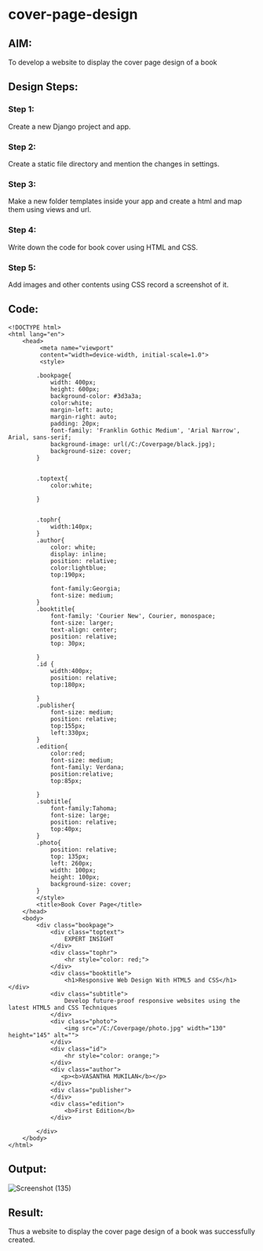 # cover-page-design
## AIM:
To develop a website to display the cover page design of a book

## Design Steps:

### Step 1:
Create a new Django project and app.

### Step 2:
Create a static file directory and mention the changes in settings.

### Step 3:
Make a new folder templates inside your app and create a html and map them using views and url.

### Step 4:
Write down the code for book cover using HTML and CSS.

### Step 5:
Add images and other contents using CSS record a screenshot of it.

## Code:
````
<!DOCTYPE html>
<html lang="en">
    <head>
         <meta name="viewport" 
         content="width=device-width, initial-scale=1.0">
         <style>

        .bookpage{
            width: 400px;
            height: 600px;
            background-color: #3d3a3a;
            color:white;
            margin-left: auto;
            margin-right: auto;
            padding: 20px;
            font-family: 'Franklin Gothic Medium', 'Arial Narrow', Arial, sans-serif;
            background-image: url(/C:/Coverpage/black.jpg);
            background-size: cover;
        }
            

        .toptext{
            color:white;

        }

        
        .tophr{
            width:140px;
        }
        .author{
            color: white;
            display: inline;
            position: relative;
            color:lightblue;
            top:190px;
            
            font-family:Georgia;
            font-size: medium;
        }
        .booktitle{
            font-family: 'Courier New', Courier, monospace;
            font-size: larger;
            text-align: center;
            position: relative;
            top: 30px;
        
        }
        .id {
            width:400px;
            position: relative;
            top:180px;
            
        }
        .publisher{
            font-size: medium;
            position: relative;
            top:155px;
            left:330px;
        }
        .edition{
            color:red;
            font-size: medium;
            font-family: Verdana;
            position:relative;
            top:85px;

        }
        .subtitle{
            font-family:Tahoma;
            font-size: large;
            position: relative;
            top:40px;
        }
        .photo{
            position: relative;
            top: 135px;
            left: 260px;
            width: 100px;
            height: 100px;
            background-size: cover;
        }
        </style>
        <title>Book Cover Page</title>
    </head>
    <body>
        <div class="bookpage">
            <div class="toptext">
                EXPERT INSIGHT
            </div>
            <div class="tophr">
                <hr style="color: red;">
            </div>
            <div class="booktitle">
                <h1>Responsive Web Design With HTML5 and CSS</h1></div>
            <div class="subtitle">
                Develop future-proof responsive websites using the latest HTML5 and CSS Techniques
            </div>
            <div class="photo">
                <img src="/C:/Coverpage/photo.jpg" width="130" height="145" alt="">
            </div>
            <div class="id">
                <hr style="color: orange;">
            </div>
            <div class="author">
               <p><b>VASANTHA MUKILAN</b></p>
            </div>
            <div class="publisher">
            </div>
            <div class="edition">
                <b>First Edition</b>
            </div>
            
        </div>
    </body>
</html>
````

## Output:
![Screenshot (135)](https://github.com/lokeshrahulv/cover-page-design/assets/118423842/7d1e6563-f6d7-4bd2-95db-3b04fbbfd80d)

## Result:
Thus a website to display the cover page design of a book was successfully created.
